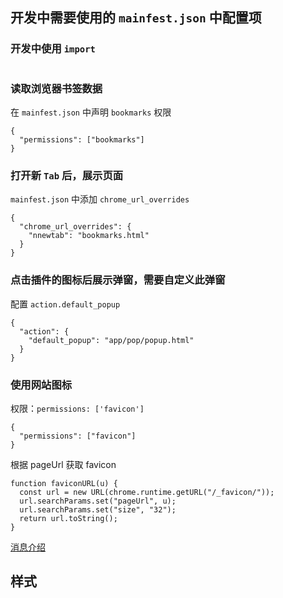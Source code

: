 ## 开发中需要使用的 `mainfest.json` 中配置项

### 开发中使用 `import`

```

```

### 读取浏览器书签数据
  
在 `mainfest.json` 中声明 `bookmarks` 权限
  
```
{
  "permissions": ["bookmarks"]
}
```

### 打开新 `Tab` 后，展示页面

`mainfest.json` 中添加 `chrome_url_overrides` 

```
{
  "chrome_url_overrides": {
    "nnewtab": "bookmarks.html"
  }
}

```

### 点击插件的图标后展示弹窗，需要自定义此弹窗

配置 `action.default_popup`

```
{
  "action": {
    "default_popup": "app/pop/popup.html"
  }
}
```

### 使用网站图标

权限：`permissions: ['favicon']`

```
{
  "permissions": ["favicon"]
}

```

根据 pageUrl 获取 favicon 

```
function faviconURL(u) {
  const url = new URL(chrome.runtime.getURL("/_favicon/"));
  url.searchParams.set("pageUrl", u);
  url.searchParams.set("size", "32");
  return url.toString();
}
```
[消息介绍](https://developer.chrome.com/docs/extensions/how-to/ui/favicons?hl=zh-cn)

## 样式
